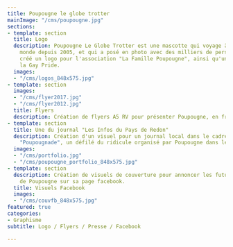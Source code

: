 ```yaml
---
title: Poupougne le globe trotter
mainImage: "/cms/poupougne.jpg"
sections:
- template: section
  title: Logo
  description: Poupougne Le Globe Trotter est une mascotte qui voyage à travers le
    monde depuis 2005, et qui a posé en photo avec des milliers de personnes. J'ai
    créé un logo pour l'association "La Famille Poupougne", ainsi qu'une version pour
    la Gay Pride.
  images:
  - "/cms/logos_848x575.jpg"
- template: section
  images:
  - "/cms/flyer2017.jpg"
  - "/cms/flyer2012.jpg"
  title: Flyers
  description: Création de flyers A5 RV pour présenter Poupougne, en français et anglais.
- template: section
  title: Une du journal "Les Infos du Pays de Redon"
  description: Création d'un visuel pour un journal local dans le cadre de la grande
    "Poupougnade", un défilé du ridicule organisé par Poupougne dans les rues de Redon.
  images:
  - "/cms/portfolio.jpg"
  - "/cms/poupougne_portfolio_848x575.jpg"
- template: section
  description: Création de visuels de couverture pour annoncer les futurs voyages
    de Poupougne sur sa page facebook.
  title: Visuels Facebook
  images:
  - "/cms/couvfb_848x575.jpg"
featured: true
categories:
- Graphisme
subtitle: Logo / Flyers / Presse / Facebook

---
```

